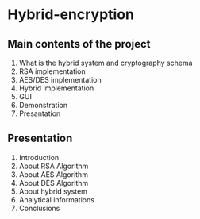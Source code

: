 # Hybrid-encryption
## Main contents of the project

1. What is the hybrid system and cryptography schema
2. RSA implementation 
3. AES/DES implementation 
4. Hybrid implementation 
5. GUI
6. Demonstration
7. Presantation

## Presentation
1. Introduction
2. About RSA Algorithm
3. About AES Algorithm
4. About DES Algorithm
5. About hybrid system
6. Analytical informations
7. Conclusions


